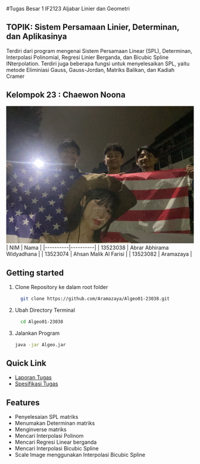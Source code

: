 #Tugas Besar 1 IF2123 Aljabar Linier dan Geometri

## TOPIK: Sistem Persamaan Linier, Determinan, dan Aplikasinya
Terdiri dari program mengenai Sistem Persamaan Linear (SPL), Determinan, Interpolasi Polinomial, Regresi Linier Berganda, dan Bicubic Spline INterpolation. Terdiri juga beberapa fungsi untuk menyelesaikan SPL, yaitu metode Eliminiasi Gauss, Gauss-Jordan, Matriks Balikan, dan Kadiah Cramer

## Kelompok 23 : Chaewon Noona
![Foto Kelompok](https://github.com/Aramazaya/Algeo01-23038/blob/main/S__5046365.jpg)
| NIM | Nama |
|----------|----------|
| 13523038 | Abrar Abhirama Widyadhana  |
| 13523074    | Ahsan Malik Al Farisi   |
| 13523082    | Aramazaya   | 

## Getting started
1. Clone Repository ke dalam root folder
   ```bash
     git clone https://github.com/Aramazaya/Algeo01-23038.git
    ```
3. Ubah Directory Terminal
   ```bash
     cd Algeo01-23038
    ```
5. Jalankan Program 
    ```bash
    java -jar Algeo.jar
    ```

## Quick Link
- [Laporan Tugas](https://docs.google.com/document/d/1lHOZ_ZN5qnCx2jLqxeyzMAcxCTxImhvZqTLU5hUFyqc/edit?tab=t.0)
- [Spesifikasi Tugas](https://docs.google.com/document/d/1_VVhIat1qDTyzMbPL2if3Rct3LGREfEYWxBFMCOeeUM/edit?tab=t.0)

## Features
- Penyelesaian SPL matriks
- Menumakan Determinan matriks
- Menginverse matriks
- Mencari Interpolasi Polinom
- Mencari Regresi Linear berganda
- Mencari Interpolasi Bicubic Spline
- Scale Image menggunakan Interpolasi Bicubic Spline
